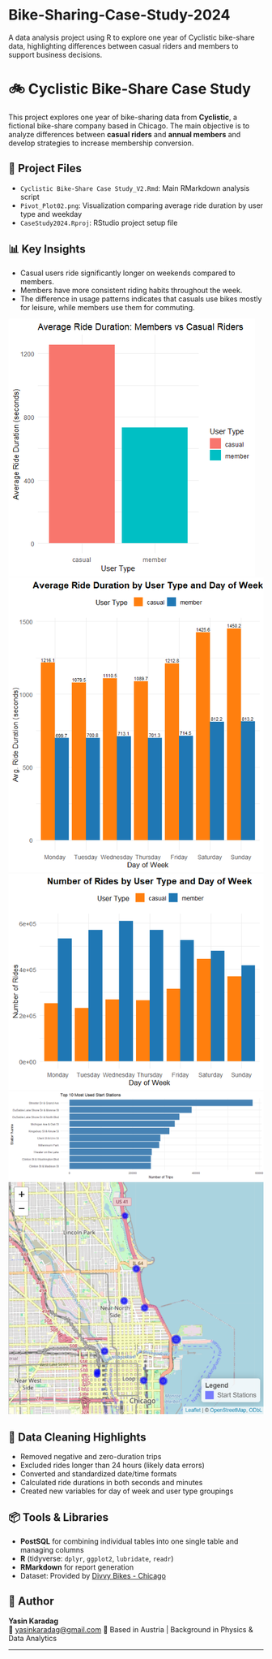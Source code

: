 # Bike-Sharing-Case-Study-2024
A data analysis project using R to explore one year of Cyclistic bike-share data, highlighting differences between casual riders and members to support business decisions.
# 🚲 Cyclistic Bike-Share Case Study

This project explores one year of bike-sharing data from **Cyclistic**, a fictional bike-share company based in Chicago. The main objective is to analyze differences between **casual riders** and **annual members** and develop strategies to increase membership conversion.

## 📁 Project Files

- `Cyclistic Bike-Share Case Study_V2.Rmd`: Main RMarkdown analysis script
- `Pivot_Plot02.png`: Visualization comparing average ride duration by user type and weekday
- `CaseStudy2024.Rproj`: RStudio project setup file

## 📊 Key Insights

- Casual users ride significantly longer on weekends compared to members.
- Members have more consistent riding habits throughout the week.
- The difference in usage patterns indicates that casuals use bikes mostly for leisure, while members use them for commuting.
  
![Analysis of Average Ride Duration by User Type](Pivot_Plot01.png)
![Avg. Ride Duration by User Type and Day of Week](Pivot_Plot02.png)
![Analysis of Rides by User Type and Day of the Week](Pivot_Plot03.png)
![Top 10 Most Used Start Stations](Top10_01.png)
![Locations of Top 10 Most Used Start Stations](Top10_02.png)
## 🧹 Data Cleaning Highlights

- Removed negative and zero-duration trips
- Excluded rides longer than 24 hours (likely data errors)
- Converted and standardized date/time formats
- Calculated ride durations in both seconds and minutes
- Created new variables for day of week and user type groupings

## 📦 Tools & Libraries

- **PostSQL** for combining individual tables into one single table and managing columns 
- **R** (tidyverse: `dplyr`, `ggplot2`, `lubridate`, `readr`)
- **RMarkdown** for report generation
- Dataset: Provided by [Divvy Bikes - Chicago](https://divvybikes.com/system-data)

## 📌 Author

**Yasin Karadag**  
📧 yasinkaradag@gmail.com 
📍 Based in Austria | Background in Physics & Data Analytics  

---


